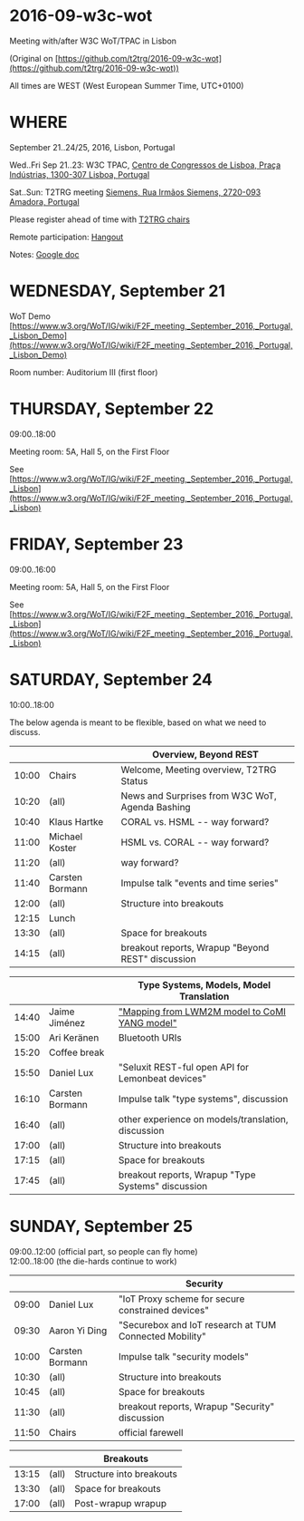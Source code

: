 # 2016-09-w3c-wot

Meeting with/after W3C WoT/TPAC in Lisbon

(Original on [https://github.com/t2trg/2016-09-w3c-wot](https://github.com/t2trg/2016-09-w3c-wot))

All times are WEST (West European Summer Time, UTC+0100)

# WHERE

September 21..24/25, 2016, Lisbon, Portugal

Wed..Fri Sep 21..23: W3C TPAC, [Centro de Congressos de Lisboa, Praça Indústrias, 1300-307 Lisboa, Portugal](https://www.w3.org/2016/09/TPAC/#venue)

Sat..Sun: T2TRG meeting [Siemens, Rua Irmãos Siemens, 2720-093 Amadora, Portugal](http://w5.siemens.com/portugal/web_nwa/pt/PortalInternet/QuemSomos/OndeEstamos/Pages/default.aspx)

Please register ahead of time with [T2TRG chairs](mailto:t2trg-chairs@ietf.org)

Remote participation: [Hangout](https://hangouts.google.com/hangouts/_/bomthsflordmhfhplund2imm64e)

Notes: [Google doc](https://docs.google.com/document/d/1dJVJIKTkzPkisfS4KKhLvXCVzFac039HNWyT199GDmw/edit?usp=sharing)

# WEDNESDAY, September 21

WoT Demo [https://www.w3.org/WoT/IG/wiki/F2F_meeting,_September_2016,_Portugal,_Lisbon_Demo](https://www.w3.org/WoT/IG/wiki/F2F_meeting,_September_2016,_Portugal,_Lisbon_Demo)

Room number: Auditorium III (first floor)

# THURSDAY, September 22

09:00..18:00

Meeting room: 5A, Hall 5, on the First Floor

See [https://www.w3.org/WoT/IG/wiki/F2F_meeting,_September_2016,_Portugal,_Lisbon](https://www.w3.org/WoT/IG/wiki/F2F_meeting,_September_2016,_Portugal,_Lisbon)

# FRIDAY, September 23

09:00..16:00

Meeting room: 5A, Hall 5, on the First Floor

See [https://www.w3.org/WoT/IG/wiki/F2F_meeting,_September_2016,_Portugal,_Lisbon](https://www.w3.org/WoT/IG/wiki/F2F_meeting,_September_2016,_Portugal,_Lisbon)

# SATURDAY, September 24

10:00..18:00

The below agenda is meant to be flexible, based on what we need to discuss.



|       |                 | Overview, Beyond REST                             |
|-------|-----------------|---------------------------------------------------|
| 10:00 | Chairs          | Welcome, Meeting overview, T2TRG Status           |
| 10:20 | (all)           | News and Surprises from W3C WoT, Agenda Bashing   |
| 10:40 | Klaus Hartke    | CORAL vs. HSML -- way forward?                    |
| 11:00 | Michael Koster  | HSML vs. CORAL -- way forward?                    |
| 11:20 | (all)           | way forward?                                      |
| 11:40 | Carsten Bormann | Impulse talk "events and time series"             |
| 12:00 | (all)           | Structure into breakouts                          |
| 12:15 | Lunch           |                                                   |
| 13:30 | (all)           | Space for breakouts                               |
| 14:15 | (all)           | breakout reports, Wrapup "Beyond REST" discussion |

|       |                 | Type Systems, Models, Model Translation            |
|-------|-----------------|----------------------------------------------------|
| 14:40 | Jaime Jiménez   | ["Mapping from LWM2M model to CoMI YANG model"](http://jaimejim.github.io/slides/t2trg.pdf)      |
| 15:00 | Ari Keränen     | Bluetooth URIs                                     |
| 15:20 | Coffee break    |                                                    |
| 15:50 | Daniel Lux      | "Seluxit REST-ful open API for Lemonbeat devices"  |
| 16:10 | Carsten Bormann | Impulse talk "type systems", discussion            |
| 16:40 | (all)           | other experience on models/translation, discussion |
| 17:00 | (all)           | Structure into breakouts                           |
| 17:15 | (all)           | Space for breakouts                                |
| 17:45 | (all)           | breakout reports, Wrapup "Type Systems" discussion |

# SUNDAY, September 25

09:00..12:00 (official part, so people can fly home)  
12:00..18:00 (the die-hards continue to work)


|       |                 | Security                                               |
|-------|-----------------|--------------------------------------------------------|
| 09:00 | Daniel Lux      | "IoT Proxy scheme for secure constrained devices"      |
| 09:30 | Aaron Yi Ding   | "Securebox and IoT research at TUM Connected Mobility" |
| 10:00 | Carsten Bormann | Impulse talk "security models"                         |
| 10:30 | (all)           | Structure into breakouts                               |
| 10:45 | (all)           | Space for breakouts                                    |
| 11:30 | (all)           | breakout reports, Wrapup "Security" discussion         |
| 11:50 | Chairs          | official farewell                                      |


|       |       | Breakouts                |
|-------|-------|--------------------------|
| 13:15 | (all) | Structure into breakouts |
| 13:30 | (all) | Space for breakouts      |
| 17:00 | (all) | Post-wrapup wrapup       |

